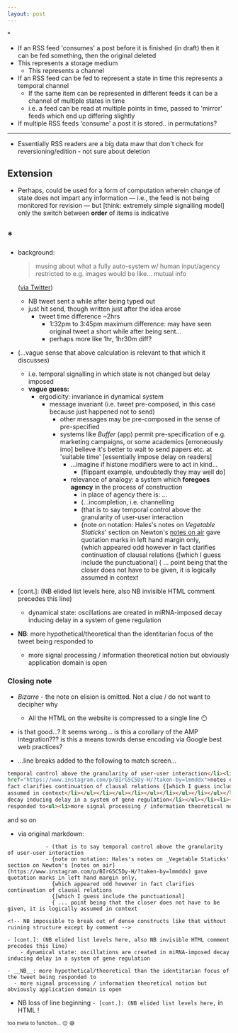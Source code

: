 ```yaml
---
layout: post
---
```

\*

- If an RSS feed 'consumes' a post before it is finished (in draft) then it can be fed something, then the original deleted
- This represents a storage medium
  - This represents a channel
- If an RSS feed can be fed to represent a state in time this represents a temporal channel
  - If the same item can be represented in different feeds it can be a channel of multiple states in time
  - i.e. a feed can be read at multiple points in time, passed to 'mirror' feeds which end up differing slightly
- If multiple RSS feeds 'consume' a post it is stored.. in permutations?
---
- Essentially RSS readers are a big data maw that don't check for reversioning/edition - not sure about deletion

## Extension

- Perhaps, could be used for a form of computation wherein change of state does not impart any information — i.e., the feed is not being monitored for revision — but [think: extremely simple signalling model] only the switch between __order__ of items is indicative

## \*

- background:
  
  > musing about what a fully auto-system w/ human input/agency restricted to e.g. images would be like… mutual info
  
  ([via Twitter](https://twitter.com/permutans/status/772923955413970944))

  - NB tweet sent a while after being typed out 
  - just hit send, though written just after the idea arose
    - tweet time difference ~2hrs
      - 1:32pm to 3:45pm maximum difference: may have seen original tweet a short while after being sent...
      - perhaps more like 1hr, 1hr30m diff?

- (...vague sense that above calculation is relevant to that which it discusses)
  - i.e. temporal signalling in which state is not changed but delay imposed
  - __vague guess:__
    - ergodicity: invariance in dynamical system
      - message invariant (i.e. tweet pre-composed, in this case because just happened not to send)
        - other messages may be pre-composed in the sense of pre-specified
        - systems like _Buffer_ (app) permit pre-specification of e.g. marketing campaigns, or some academics [erroneously imo] believe it's better to wait to send papers etc. at 'suitable time' [essentially impose delay on readers]
          - ...imagine if histone modifiers were to act in kind...
            - [flippant example, undoubtedly they may well do]
          - relevance of analogy: a system which __foregoes agency__ in the process of construction
            - in place of agency there is: ...
            - (...incompletion, i.e. channelling
            - (that is to say temporal control above the granularity of user-user interaction
            - {note on notation: Hales's notes on _Vegetable Staticks_' section on Newton's [notes on air](https://www.instagram.com/p/BIrG5C5Dy-H/?taken-by=lmmddx) gave quotation marks in left hand margin only,  
              {which appeared odd however in fact clarifies continuation of clausal relations
              {[which I guess include the punctuational]
              { ... point being that the closer does not have to be given, it is logically assumed in context

<!-- NB impossible to break out of dense constructs like that without ruining structure except by comment -->

- [cont.]: (NB elided list levels here, also NB invisible HTML comment precedes this line)
    - dynamical state: oscillations are created in miRNA-imposed decay inducing delay in a system of gene regulation

- __NB__: more hypothetical/theoretical than the identitarian focus of the tweet being responded to
  - more signal processing / information theoretical notion but obviously application domain is open

### Closing note

- _Bizarre_ - the note on elision is omitted. Not a clue / do not want to decipher why
  - All the HTML on the website is compressed to a single line :no_mouth: 

- is that good...? It seems wrong... is this a corollary of the AMP integration??? is this a means towrds dense encoding via Google best web practices?

- ...line breaks added to the following to match screen...

```html
temporal control above the granularity of user-user interaction</li><li>{note on notation: Hales’s notes on _Vegetable Staticks’ section on Newton’s <a 
href="https://www.instagram.com/p/BIrG5C5Dy-H/?taken-by=lmmddx">notes on air</a> gave quotation marks in left hand margin only,<br /> {which appeared odd however in 
fact clarifies continuation of clausal relations {[which I guess include the punctuational] { … point being that the closer does not have to be given, it is logically 
assumed in context</li></ul></li></ul></li></ul></li></ul></li></ul></li></ul></li></ul><ul><li><ul><li>dynamical state: oscillations are created in miRNA-imposed 
decay inducing delay in a system of gene regulation</li></ul></li><li><strong>NB</strong>: more hypothetical/theoretical than the identitarian focus of the tweet being 
responded to<ul><li>more signal processing / information theoretical notion but obviously application domain is open</li></ul></li></ul></div></article></div><div
```

and so on

- via original markdown:

```
            - (that is to say temporal control above the granularity of user-user interaction
            - {note on notation: Hales's notes on _Vegetable Staticks' section on Newton's [notes on air](https://www.instagram.com/p/BIrG5C5Dy-H/?taken-by=lmmddx) gave quotation marks in left hand margin only,  
              {which appeared odd however in fact clarifies continuation of clausal relations
              {[which I guess include the punctuational]
              { ... point being that the closer does not have to be given, it is logically assumed in context

<!-- NB impossible to break out of dense constructs like that without ruining structure except by comment -->

- [cont.]: (NB elided list levels here, also NB invisible HTML comment precedes this line)
    - dynamical state: oscillations are created in miRNA-imposed decay inducing delay in a system of gene regulation

- __NB__: more hypothetical/theoretical than the identitarian focus of the tweet being responded to
  - more signal processing / information theoretical notion but obviously application domain is open
```

- NB loss of line beginning `- [cont.]: (NB elided list levels here,` in HTML !

<sub>too meta to function... :expressionless: :sweat_smile: </sub>
